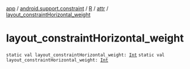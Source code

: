 [app](../../../index.md) / [android.support.constraint](../../index.md) / [R](../index.md) / [attr](index.md) / [layout_constraintHorizontal_weight](./layout_constraint-horizontal_weight.md)

# layout_constraintHorizontal_weight

`static val layout_constraintHorizontal_weight: `[`Int`](https://kotlinlang.org/api/latest/jvm/stdlib/kotlin/-int/index.html)
`static val layout_constraintHorizontal_weight: `[`Int`](https://kotlinlang.org/api/latest/jvm/stdlib/kotlin/-int/index.html)